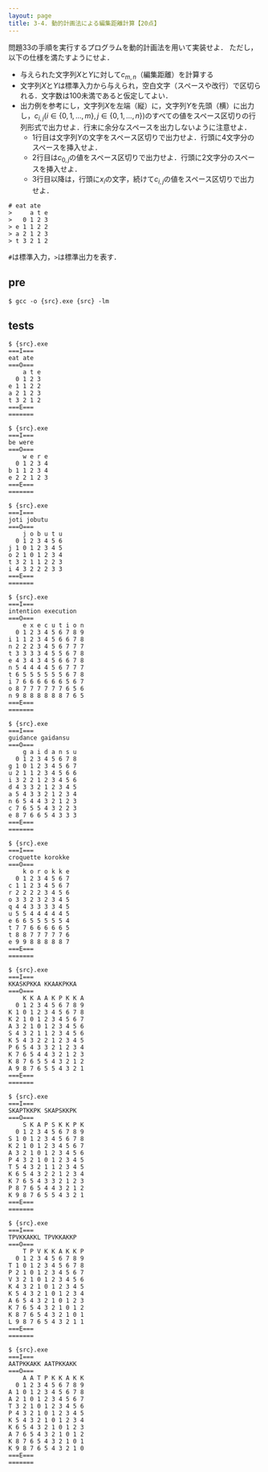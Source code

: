 ```yaml
---
layout: page
title: 3-4. 動的計画法による編集距離計算【20点】
---
```


問題33の手順を実行するプログラムを動的計画法を用いて実装せよ．
ただし，以下の仕様を満たすようにせよ．

+ 与えられた文字列$X$と$Y$に対して$c_{m,n}$（編集距離）を計算する
+ 文字列$X$と$Y$は標準入力から与えられ，空白文字（スペースや改行）で区切られる．文字数は100未満であると仮定してよい．
+ 出力例を参考にし，文字列$X$を左端（縦）に，文字列$Y$を先頭（横）に出力し，$c_{i,j} (i \in \{0, 1, ..., m\}, j \in \{0, 1, ..., n\})$のすべての値をスペース区切りの行列形式で出力せよ．行末に余分なスペースを出力しないように注意せよ．
    + 1行目は文字列$Y$の文字をスペース区切りで出力せよ．行頭に4文字分のスペースを挿入せよ．
    + 2行目は$c_{0,j}$の値をスペース区切りで出力せよ．行頭に2文字分のスペースを挿入せよ．
    + 3行目以降は，行頭に$x_i$の文字，続けて$c_{i,j}$の値をスペース区切りで出力せよ．

```
# eat ate
>     a t e
>   0 1 2 3
> e 1 1 2 2
> a 2 1 2 3
> t 3 2 1 2
```

`#`は標準入力，`>`は標準出力を表す．

## pre
```
$ gcc -o {src}.exe {src} -lm
```

## tests
```
$ {src}.exe
===I===
eat ate
===O===
    a t e
  0 1 2 3
e 1 1 2 2
a 2 1 2 3
t 3 2 1 2
===E===
=======

$ {src}.exe
===I===
be were
===O===
    w e r e
  0 1 2 3 4
b 1 1 2 3 4
e 2 2 1 2 3
===E===
=======

$ {src}.exe
===I===
joti jobutu
===O===
    j o b u t u
  0 1 2 3 4 5 6
j 1 0 1 2 3 4 5
o 2 1 0 1 2 3 4
t 3 2 1 1 2 2 3
i 4 3 2 2 2 3 3
===E===
=======

$ {src}.exe
===I===
intention execution
===O===
    e x e c u t i o n
  0 1 2 3 4 5 6 7 8 9
i 1 1 2 3 4 5 6 6 7 8
n 2 2 2 3 4 5 6 7 7 7
t 3 3 3 3 4 5 5 6 7 8
e 4 3 4 3 4 5 6 6 7 8
n 5 4 4 4 4 5 6 7 7 7
t 6 5 5 5 5 5 5 6 7 8
i 7 6 6 6 6 6 6 5 6 7
o 8 7 7 7 7 7 7 6 5 6
n 9 8 8 8 8 8 8 7 6 5
===E===
=======

$ {src}.exe
===I===
guidance gaidansu
===O===
    g a i d a n s u
  0 1 2 3 4 5 6 7 8
g 1 0 1 2 3 4 5 6 7
u 2 1 1 2 3 4 5 6 6
i 3 2 2 1 2 3 4 5 6
d 4 3 3 2 1 2 3 4 5
a 5 4 3 3 2 1 2 3 4
n 6 5 4 4 3 2 1 2 3
c 7 6 5 5 4 3 2 2 3
e 8 7 6 6 5 4 3 3 3
===E===
=======

$ {src}.exe
===I===
croquette korokke
===O===
    k o r o k k e
  0 1 2 3 4 5 6 7
c 1 1 2 3 4 5 6 7
r 2 2 2 2 3 4 5 6
o 3 3 2 3 2 3 4 5
q 4 4 3 3 3 3 4 5
u 5 5 4 4 4 4 4 5
e 6 6 5 5 5 5 5 4
t 7 7 6 6 6 6 6 5
t 8 8 7 7 7 7 7 6
e 9 9 8 8 8 8 8 7
===E===
=======

$ {src}.exe
===I===
KKASKPKKA KKAAKPKKA
===O===
    K K A A K P K K A
  0 1 2 3 4 5 6 7 8 9
K 1 0 1 2 3 4 5 6 7 8
K 2 1 0 1 2 3 4 5 6 7
A 3 2 1 0 1 2 3 4 5 6
S 4 3 2 1 1 2 3 4 5 6
K 5 4 3 2 2 1 2 3 4 5
P 6 5 4 3 3 2 1 2 3 4
K 7 6 5 4 4 3 2 1 2 3
K 8 7 6 5 5 4 3 2 1 2
A 9 8 7 6 5 5 4 3 2 1
===E===
=======

$ {src}.exe
===I===
SKAPTKKPK SKAPSKKPK
===O===
    S K A P S K K P K
  0 1 2 3 4 5 6 7 8 9
S 1 0 1 2 3 4 5 6 7 8
K 2 1 0 1 2 3 4 5 6 7
A 3 2 1 0 1 2 3 4 5 6
P 4 3 2 1 0 1 2 3 4 5
T 5 4 3 2 1 1 2 3 4 5
K 6 5 4 3 2 2 1 2 3 4
K 7 6 5 4 3 3 2 1 2 3
P 8 7 6 5 4 4 3 2 1 2
K 9 8 7 6 5 5 4 3 2 1
===E===
=======

$ {src}.exe
===I===
TPVKKAKKL TPVKKAKKP
===O===
    T P V K K A K K P
  0 1 2 3 4 5 6 7 8 9
T 1 0 1 2 3 4 5 6 7 8
P 2 1 0 1 2 3 4 5 6 7
V 3 2 1 0 1 2 3 4 5 6
K 4 3 2 1 0 1 2 3 4 5
K 5 4 3 2 1 0 1 2 3 4
A 6 5 4 3 2 1 0 1 2 3
K 7 6 5 4 3 2 1 0 1 2
K 8 7 6 5 4 3 2 1 0 1
L 9 8 7 6 5 4 3 2 1 1
===E===
=======

$ {src}.exe
===I===
AATPKKAKK AATPKKAKK
===O===
    A A T P K K A K K
  0 1 2 3 4 5 6 7 8 9
A 1 0 1 2 3 4 5 6 7 8
A 2 1 0 1 2 3 4 5 6 7
T 3 2 1 0 1 2 3 4 5 6
P 4 3 2 1 0 1 2 3 4 5
K 5 4 3 2 1 0 1 2 3 4
K 6 5 4 3 2 1 0 1 2 3
A 7 6 5 4 3 2 1 0 1 2
K 8 7 6 5 4 3 2 1 0 1
K 9 8 7 6 5 4 3 2 1 0
===E===
=======

```
